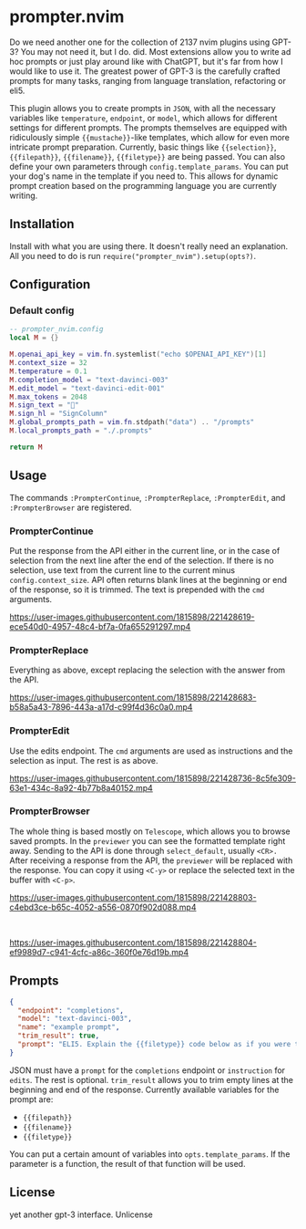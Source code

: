 # prompter.nvim

Do we need another one for the collection of 2137 nvim plugins using GPT-3? You
may not need it, but I do. did. Most extensions allow you to write ad hoc
prompts or just play around like with ChatGPT, but it's far from how I would
like to use it. The greatest power of GPT-3 is the carefully crafted prompts
for many tasks, ranging from language translation, refactoring or eli5.

This plugin allows you to create prompts in `JSON`, with all the necessary
variables like `temperature`, `endpoint`, or `model`, which allows for
different settings for different prompts. The prompts themselves are equipped
with ridiculously simple `{{mustache}}`-like templates, which allow for even
more intricate prompt preparation. Currently, basic things like
`{{selection}}`, `{{filepath}}`, `{{filename}}`, `{{filetype}}` are being
passed. You can also define your own parameters through
`config.template_params`. You can put your dog's name in the template if you
need to. This allows for dynamic prompt creation based on the programming
language you are currently writing.

## Installation

Install with what you are using there. It doesn't really need an explanation.
All you need to do is run `require("prompter_nvim").setup(opts?)`.

## Configuration

### Default config

```lua
-- prompter_nvim.config
local M = {}

M.openai_api_key = vim.fn.systemlist("echo $OPENAI_API_KEY")[1]
M.context_size = 32
M.temperature = 0.1
M.completion_model = "text-davinci-003"
M.edit_model = "text-davinci-edit-001"
M.max_tokens = 2048
M.sign_text = ""
M.sign_hl = "SignColumn"
M.global_prompts_path = vim.fn.stdpath("data") .. "/prompts"
M.local_prompts_path = "./.prompts"

return M
```

## Usage

The commands `:PrompterContinue`, `:PrompterReplace`, `:PrompterEdit`, and `:PrompterBrowser` are registered.

### PrompterContinue

Put the response from the API either in the current line, or in the case of
selection from the next line after the end of the selection. If there is no
selection, use text from the current line to the current minus
`config.context_size`. API often returns blank lines at the beginning or end of
the response, so it is trimmed. The text is prepended with the `cmd` arguments.

https://user-images.githubusercontent.com/1815898/221428619-ece540d0-4957-48c4-bf7a-0fa655291297.mp4

### PrompterReplace

Everything as above, except replacing the selection with the answer from the API.

https://user-images.githubusercontent.com/1815898/221428683-b58a5a43-7896-443a-a17d-c99f4d36c0a0.mp4

### PrompterEdit

Use the edits endpoint. The `cmd` arguments are used as instructions and the
selection as input. The rest is as above.


https://user-images.githubusercontent.com/1815898/221428736-8c5fe309-63e1-434c-8a92-4b77b8a40152.mp4


### PrompterBrowser

The whole thing is based mostly on `Telescope`, which allows you to browse saved
prompts. In the `previewer` you can see the formatted template right away. Sending
to the API is done through `select_default`, usually `<CR>.` After receiving a
response from the API, the `previewer` will be replaced with the response. You
can copy it using `<C-y>` or replace the selected text in the buffer with
`<C-p>`.

https://user-images.githubusercontent.com/1815898/221428803-c4ebd3ce-b65c-4052-a556-0870f902d088.mp4

<br>

https://user-images.githubusercontent.com/1815898/221428804-ef9989d7-c941-4cfc-a86c-360f0e76d19b.mp4

## Prompts

```json
{
  "endpoint": "completions",
  "model": "text-davinci-003",
  "name": "example prompt",
  "trim_result": true,
  "prompt": "ELI5. Explain the {{filetype}} code below as if you were talking to a five-year-old:\n\n{{selection}}"
}
```

JSON must have a `prompt` for the `completions` endpoint or `instruction` for
`edits`. The rest is optional. `trim_result` allows you to trim empty lines at
the beginning and end of the response. Currently available variables for the
prompt are:

- `{{filepath}}`
- `{{filename}}`
- `{{filetype}}`

You can put a certain amount of variables into `opts.template_params`. If the
parameter is a function, the result of that function will be used.

## License
yet another gpt-3 interface.
Unlicense
